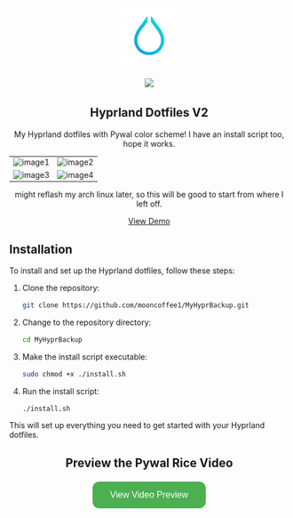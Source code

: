<!-- PROJECT LOGO AND TITLE -->
<h3 align="center">
  <img src="temp/hyprland.gif" alt="Logo" width="100" height="100">
</h3>
<h3 align="center">
  <img src="https://i.imgur.com/5WgMACe.gif" width="90px">
</h3>

<h2 align="center">Hyprland Dotfiles V2</h2>
<p align="center">
  My Hyprland dotfiles with Pywal color scheme! 
  I have an install script too, hope it works.
</p>

<table align="center">
  <tr>
    <td><img src="https://github.com/mooncoffee1/MyHyprBackup/assets/118976333/0240dd19-d9a2-4f3a-a106-96c2d579ff96" alt="image1"></td>
    <td><img src="https://github.com/mooncoffee1/MyHyprBackup/assets/118976333/1436d6c1-fd9a-4894-8eed-93c3484ffb86" alt="image2"></td>
  </tr>
  <tr>
    <td><img src="https://github.com/mooncoffee1/MyHyprBackup/assets/118976333/d16fc40a-e3f4-4c98-92af-013676ec63b4" alt="image3"></td>
    <td><img src="https://github.com/mooncoffee1/MyHyprBackup/assets/118976333/bcfcb32d-357f-4ed8-8b99-d947799fc41a" alt="image4"></td>
  </tr>
</table>

<p align="center">
  might reflash my arch linux later, so this will be good to start from where I left off.
</p>

<p align="center">
  <a href="https://github.com/mooncoffee1/MyHyprBackup/assets/118976333/67bf2180-a1bf-4669-a834-cad5a429496d">View Demo</a>
</p>

<!-- Installation Instructions -->
## Installation

To install and set up the Hyprland dotfiles, follow these steps:

1. Clone the repository:

    ```sh
    git clone https://github.com/mooncoffee1/MyHyprBackup.git
    ```

2. Change to the repository directory:

    ```sh
    cd MyHyprBackup
    ```

3. Make the install script executable:

    ```sh
    sudo chmod +x ./install.sh
    ```

4. Run the install script:

    ```sh
    ./install.sh
    ```

This will set up everything you need to get started with your Hyprland dotfiles.

<!-- Video Preview Button -->
<h2 align="center">Preview the Pywal Rice Video</h2>
<p align="center">
  <a href="temp/thePywalRiceVideo.mp4" target="_blank" style="text-decoration: none;">
    <button style="
      background-color: #4CAF50; /* Green */
      border: none;
      color: white;
      padding: 15px 32px;
      text-align: center;
      text-decoration: none;
      display: inline-block;
      font-size: 16px;
      margin: 4px 2px;
      cursor: pointer;
      border-radius: 12px;
    ">View Video Preview</button>
  </a>
</p>

